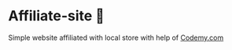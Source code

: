 # Affiliate-site :money_mouth_face:                                                                                              
Simple website affiliated with local store
 with help of <a href="http://johnelder.com/">Codemy.com</a>
